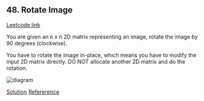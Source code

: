 ## 48. Rotate Image
[Leetcode link](https://leetcode.com/problems/rotate-image/)

You are given an n x n 2D matrix representing an image, rotate the image by 90 degrees (clockwise).

You have to rotate the image in-place, which means you have to modify the input 2D matrix directly. DO NOT allocate another 2D matrix and do the rotation.

![diagram](https://assets.leetcode.com/uploads/2020/08/28/mat1.jpg)


[Solution](https://github.com/hawaijar/FireLeetcode/blob/master/day:117/rotate.js)
[Refererence](https://www.gyanblog.com/coding-interview/leetcode-solution-rotate-image/)
